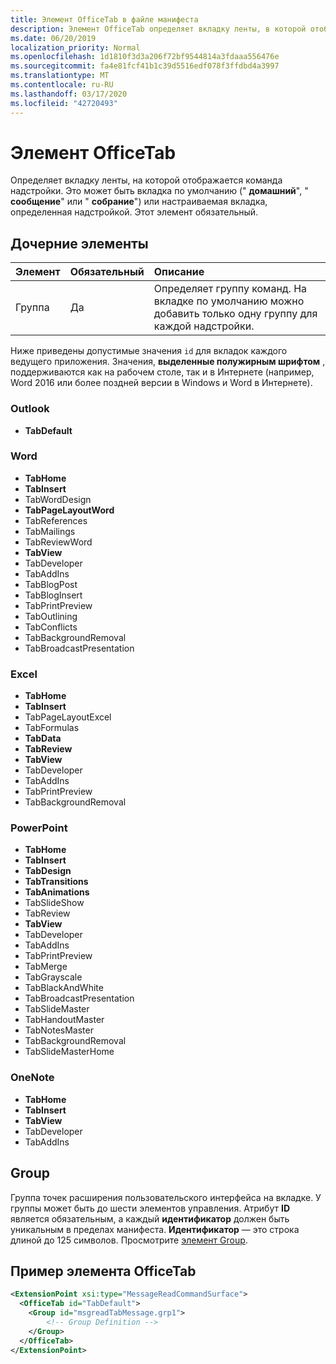 ```yaml
---
title: Элемент OfficeTab в файле манифеста
description: Элемент OfficeTab определяет вкладку ленты, в которой отображается команда надстройки.
ms.date: 06/20/2019
localization_priority: Normal
ms.openlocfilehash: 1d1810f3d3a206f72bf9544814a3fdaaa556476e
ms.sourcegitcommit: fa4e81fcf41b1c39d5516edf078f3ffdbd4a3997
ms.translationtype: MT
ms.contentlocale: ru-RU
ms.lasthandoff: 03/17/2020
ms.locfileid: "42720493"
---
```

# <a name="officetab-element"></a>Элемент OfficeTab

Определяет вкладку ленты, на которой отображается команда надстройки. Это может быть вкладка по умолчанию (" **домашний**", " **сообщение**" или " **собрание**") или настраиваемая вкладка, определенная надстройкой. Этот элемент обязательный.

## <a name="child-elements"></a>Дочерние элементы

|  Элемент |  Обязательный  |  Описание  |
|:-----|:-----|:-----|
|  Группа      | Да |  Определяет группу команд. На вкладке по умолчанию можно добавить только одну группу для каждой надстройки.  |

Ниже приведены допустимые значения `id` для вкладок каждого ведущего приложения. Значения, **выделенные полужирным шрифтом** , поддерживаются как на рабочем столе, так и в Интернете (например, Word 2016 или более поздней версии в Windows и Word в Интернете).

### <a name="outlook"></a>Outlook

- **TabDefault**

### <a name="word"></a>Word

- **TabHome**
- **TabInsert**
- TabWordDesign
- **TabPageLayoutWord**
- TabReferences
- TabMailings
- TabReviewWord
- **TabView**
- TabDeveloper
- TabAddIns
- TabBlogPost
- TabBlogInsert
- TabPrintPreview
- TabOutlining
- TabConflicts
- TabBackgroundRemoval
- TabBroadcastPresentation

### <a name="excel"></a>Excel

- **TabHome**
- **TabInsert**
- TabPageLayoutExcel
- TabFormulas
- **TabData**
- **TabReview**
- **TabView**
- TabDeveloper
- TabAddIns
- TabPrintPreview
- TabBackgroundRemoval 

### <a name="powerpoint"></a>PowerPoint

- **TabHome**
- **TabInsert**
- **TabDesign**
- **TabTransitions**
- **TabAnimations**
- TabSlideShow
- TabReview
- **TabView**
- TabDeveloper
- TabAddIns
- TabPrintPreview
- TabMerge
- TabGrayscale
- TabBlackAndWhite
- TabBroadcastPresentation
- TabSlideMaster
- TabHandoutMaster
- TabNotesMaster
- TabBackgroundRemoval
- TabSlideMasterHome

### <a name="onenote"></a>OneNote

- **TabHome**
- **TabInsert**
- **TabView**
- TabDeveloper
- TabAddIns

## <a name="group"></a>Group

Группа точек расширения пользовательского интерфейса на вкладке. У группы может быть до шести элементов управления. Атрибут **ID** является обязательным, а каждый **идентификатор** должен быть уникальным в пределах манифеста. **Идентификатор** — это строка длиной до 125 символов. Просмотрите [элемент Group](group.md).

## <a name="officetab-example"></a>Пример элемента OfficeTab

```xml
<ExtensionPoint xsi:type="MessageReadCommandSurface">
  <OfficeTab id="TabDefault">
    <Group id="msgreadTabMessage.grp1">
        <!-- Group Definition -->
    </Group>
  </OfficeTab>
</ExtensionPoint>
```
